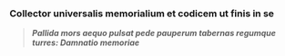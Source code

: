 ### Collector universalis memorialium et codicem ut finis in se
> ***Pallida mors aequo pulsat pede pauperum tabernas regumque turres: Damnatio memoriae***



